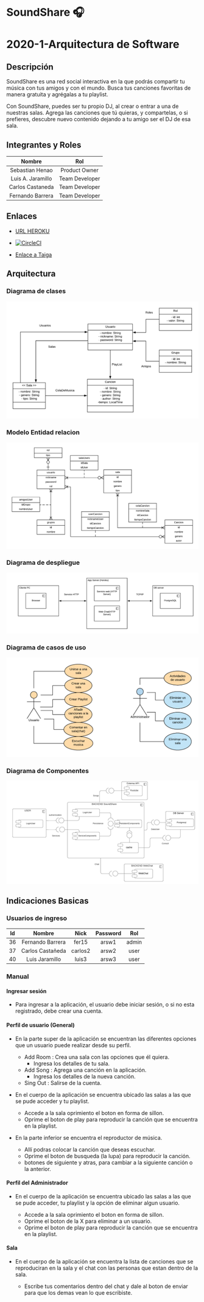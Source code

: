 # SoundShare :headphones:

# 2020-1-Arquitectura de Software

## Descripción


SoundShare es una red social interactiva en la que podrás compartir tu música con tus amigos y con el mundo. Busca tus canciones favoritas de manera gratuita y agrégalas a tu playlist. 

Con SoundShare, puedes ser tu propio DJ, al crear o entrar a una de nuestras salas. Agrega las canciones que tú quieras, y compartelas, o si prefieres, descubre nuevo contenido dejando a tu amigo ser el DJ de esa sala.

## Integrantes y Roles

|     Nombre    |     Rol         |
|:--------------:|:-------------: |
|Sebastian Henao|Product Owner    |
|Luis A. Jaramillo|Team Developer |
|Carlos Castaneda|Team Developer  |
|Fernando Barrera|Team Developer  |

## Enlaces 

+ [URL HEROKU](https://soundsharearsw.herokuapp.com/)

+ [![CircleCI](https://circleci.com/gh/EciDevelopers/SoundShare.svg?style=svg)](https://circleci.com/gh/EciDevelopers/SoundShare)

+ [Enlace a Taiga](https://tree.taiga.io/project/luisalejandrojaramillo-soundshare/backlog)

## Arquitectura

### Diagrama de clases

![](img/DiagramaClases.png)

### Modelo Entidad relacion

![](img/dbmod2.png)

### Diagrama de despliegue

![](img/DiagramaDespliegue.png)

### Diagrama de casos de uso

![](img/CasoDeUso.png)

### Diagrama de Componentes

![](img/DiagramaComponentes.png)

## Indicaciones Basicas

### Usuarios de ingreso

|     Id         |     Nombre     |     Nick       |     Password   |     Rol        |
|:--------------:|:--------------:|:-------------: |:--------------:|:-------------: |
|      36        | Fernando Barrera|     fer15     |      arsw1     |      admin     |
|      37        | Carlos Castañeda|     carlos2   |      arsw2     |      user      |
|      40        | Luis Jaramillo  |      luis3    |      arsw3     |      user      |

### Manual

#### Ingresar sesión

* Para ingresar a la aplicación, el usuario debe iniciar sesión, o si no esta registrado, debe crear una cuenta.

#### Perfil de usuario (General)

* En la parte super de la aplicación se encuentran las diferentes opciones que un usuario puede realizar desde su perfil. 

  * Add Room : Crea una sala con las opciones que él quiera.
    * Ingresa los detalles de tu sala.
  * Add Song : Agrega una canción en la aplicación.
    * Ingresa los detalles de la nueva canción.
  * Sing Out : Salirse de la cuenta.
  
* En el cuerpo de la aplicación se encuentra ubicado las salas a las que se pude acceder y tu playlist.
  
  * Accede a la sala oprimiento el boton en forma de sillon.
  * Oprime el boton de play para reproducir la canción que se encuentra en la playlist.
  
* En la parte inferior se encuentra el reproductor de música.

  * Allí podras colocar la canción que deseas escuchar.
  * Oprime el boton de busqueda (la lupa) para reproducir la canción.
  * botones de siguiente y atras, para cambiar a la siguiente canción o la anterior.
  
#### Perfil del Administrador

* En el cuerpo de la aplicación se encuentra ubicado las salas a las que se pude acceder, tu playlist y la opción de eliminar algun usuario.
  
  * Accede a la sala oprimiento el boton en forma de sillon.
  * Oprime el boton de la X para eliminar a un usuario.
  * Oprime el boton de play para reproducir la canción que se encuentra en la playlist.

#### Sala

* En el cuerpo de la aplicación se encuentra la lista de canciones que se reproduciran en la sala y el chat con las personas que estan dentro de la sala.

  * Escribe tus comentarios dentro del chat y dale al boton de enviar para que los demas vean lo que escribiste.


 
